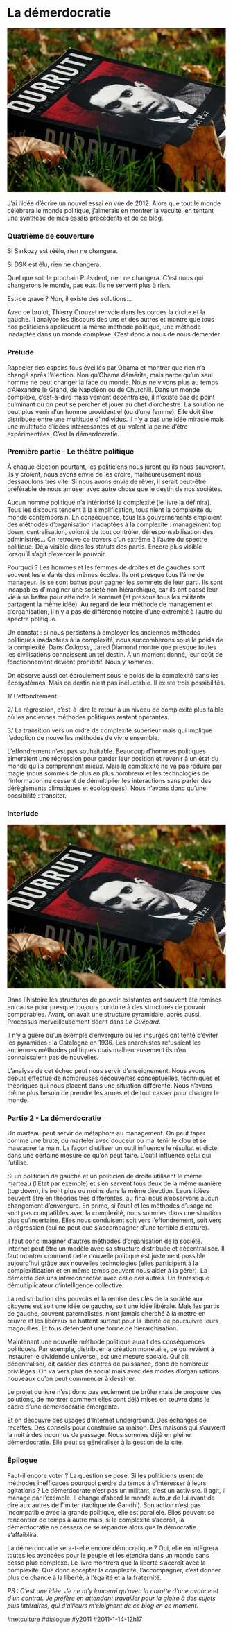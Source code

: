 # La démerdocratie

![](_i/2087369666_569a2afd8a1.webp)

J’ai l’idée d’écrire un nouvel essai en vue de 2012. Alors que tout le monde célèbrera le monde politique, j’aimerais en montrer la vacuité, en tentant une synthèse de mes essais précédents et de ce blog.

### Quatrième de couverture

Si Sarkozy est réélu, rien ne changera.

Si DSK est élu, rien ne changera.

Quel que soit le prochain Président, rien ne changera. C’est nous qui changerons le monde, pas eux. Ils ne servent plus à rien.

Est-ce grave ? Non, il existe des solutions…

Avec ce brulot, Thierry Crouzet renvoie dans les cordes la droite et la gauche. Il analyse les discours des uns et des autres et montre que tous nos politiciens appliquent la même méthode politique, une méthode inadaptée dans un monde complexe. C’est donc à nous de nous démerder.

### Prélude

Rappeler des espoirs fous éveillés par Obama et montrer que rien n’a changé après l’élection. Non qu’Obama démérite, mais parce qu’un seul homme ne peut changer la face du monde. Nous ne vivons plus au temps d’Alexandre le Grand, de Napoléon ou de Churchill. Dans un monde complexe, c’est-à-dire massivement décentralisé, il n’existe pas de point culminant où on peut se percher et jouer au chef d’orchestre. La solution ne peut plus venir d’un homme providentiel (ou d’une femme). Elle doit être distribuée entre une multitude d’individus. Il n’y a pas une idée miracle mais une multitude d’idées intéressantes et qui valent la peine d’être expérimentées. C’est la démerdocratie.

### Première partie - Le théâtre politique

À chaque élection pourtant, les politiciens nous jurent qu’ils nous sauveront. Ils y croient, nous avons envie de les croire, malheureusement nous dessaoulons très vite. Si nous avons envie de rêver, il serait peut-être préférable de nous amuser avec autre chose que le destin de nos sociétés.

Aucun homme politique n’a intériorisé la complexité (le livre la définira). Tous les discours tendent à la simplification, tous nient la complexité du monde contemporain. En conséquence, tous les gouvernements emploient des méthodes d’organisation inadaptées à la complexité : management top down, centralisation, volonté de tout contrôler, déresponsabilisation des administrés… On retrouve ce travers d’un extrême à l’autre du spectre politique. Déjà visible dans les statuts des partis. Encore plus visible lorsqu’il s’agit d’exercer le pouvoir.

Pourquoi ? Les hommes et les femmes de droites et de gauches sont souvent les enfants des mêmes écoles. Ils ont presque tous l’âme de manageur. Ils se sont battus pour gagner les sommets de leur parti. Ils sont incapables d’imaginer une société non hiérarchique, car ils ont passé leur vie à se battre pour atteindre le sommet (et presque tous les militants partagent la même idée). Au regard de leur méthode de management et d’organisation, il n’y a pas de différence notoire d’une extrémité à l’autre du spectre politique.

Un constat : si nous persistons à employer les anciennes méthodes politiques inadaptées à la complexité, nous succomberons sous le poids de la complexité. Dans *Collapse*, Jared Diamond montre que presque toutes les civilisations connaissent un tel destin. À un moment donné, leur coût de fonctionnement devient prohibitif. Nous y sommes.

On observe aussi cet écroulement sous le poids de la complexité dans les écosystèmes. Mais ce destin n’est pas inéluctable. Il existe trois possibilités.

1/ L’effondrement.

2/ La régression, c’est-à-dire le retour à un niveau de complexité plus faible où les anciennes méthodes politiques restent opérantes.

3/ La transition vers un ordre de complexité supérieur mais qui implique l’adoption de nouvelles méthodes de vivre ensemble.

L’effondrement n’est pas souhaitable. Beaucoup d’hommes politiques aimeraient une régression pour garder leur position et revenir à un état du monde qu’ils comprennent mieux. Mais la complexité ne va pas réduire par magie (nous sommes de plus en plus nombreux et les technologies de l’information ne cessent de démultiplier les interactions sans parler des dérèglements climatiques et écologiques). Nous n’avons donc qu’une possibilité : transiter.

### Interlude

[![](_i/2087369666_569a2afd8a1.webp)](http://www.flickr.com/photos/riot/2087369666/)

Dans l’histoire les structures de pouvoir existantes ont souvent été remises en cause pour presque toujours conduire à des structures de pouvoir comparables. Avant, on avait une structure pyramidale, après aussi. Processus merveilleusement décrit dans *Le Guépard*.

Il n’y a guère qu’un exemple d’envergure où les insurgés ont tenté d’éviter les pyramides : la Catalogne en 1936. Les anarchistes refusaient les anciennes méthodes politiques mais malheureusement ils n’en connaissaient pas de nouvelles.

L’analyse de cet échec peut nous servir d’enseignement. Nous avons depuis effectué de nombreuses découvertes conceptuelles, techniques et théoriques qui nous placent dans une situation différente. Nous n’avons même plus besoin de prendre les armes et de tout casser pour changer le monde.

### Partie 2 - La démerdocratie

Un marteau peut servir de métaphore au management. On peut taper comme une brute, ou marteler avec douceur ou mal tenir le clou et se massacrer la main. La façon d’utiliser un outil influence le résultat et dicte dans une certaine mesure ce qu’on peut faire. L’outil influence celui qui l’utilise.

Si un politicien de gauche et un politicien de droite utilisent le même marteau (l’État par exemple) et s’en servent tous deux de la même manière (top down), ils iront plus ou moins dans la même direction. Leurs idées peuvent être en théories très différentes, au final nous n’observons aucun changement d’envergure. En prime, si l’outil et les méthodes d’usage ne sont pas compatibles avec la complexité, nous sommes dans une situation plus qu’incertaine. Elles nous conduisent soit vers l’effondrement, soit vers la régression (qui ne peut que s’accompagner d’une terrible dictature).

Il faut donc imaginer d’autres méthodes d’organisation de la société. Internet peut être un modèle avec sa structure distribuée et décentralisée. Il faut montrer comment cette nouvelle politique est justement possible aujourd’hui grâce aux nouvelles technologies (elles participent à la complexification et en même temps peuvent nous aider à la gérer). La démerde des uns interconnectée avec celle des autres. Un fantastique démultiplicateur d’intelligence collective.

La redistribution des pouvoirs et la remise des clés de la société aux citoyens est soit une idée de gauche, soit une idée libérale. Mais les partis de gauche, souvent paternalistes, n’ont jamais cherché à la mettre en œuvre et les libéraux se battent surtout pour la liberté de poursuivre leurs magouilles. Et tous défendent une forme de hiérarchisation.

Maintenant une nouvelle méthode politique aurait des conséquences politiques. Par exemple, distribuer la création monétaire, ce qui revient à instaurer le dividende universel, est une mesure sociale. Qui dit décentraliser, dit casser des centres de puissance, donc de nombreux privilèges. On va vers plus de social mais avec des modes d’organisations nouveaux qu’on peut commencer à dessiner.

Le projet du livre n’est donc pas seulement de brûler mais de proposer des solutions, de montrer comment elles sont déjà mises en œuvre dans le cadre d’une démerdocratie émergente.

Et on découvre des usages d’Internet underground. Des échanges de recettes. Des conseils pour construire sa maison. Des maisons qui s’ouvrent la nuit à des inconnus de passage. Nous sommes déjà en pleine démerdocratie. Elle peut se généraliser à la gestion de la cité.

### Épilogue

Faut-il encore voter ? La question se pose. Si les politiciens usent de méthodes inefficaces pourquoi perdre du temps à s’intéresser à leurs agitations ? Le démerdocrate n’est pas un militant, c’est un activiste. Il agit, il manage par l’exemple. Il change d’abord le monde autour de lui avant de dire aux autres de l’imiter (tactique de Gandhi). Son action n’est pas incompatible avec la grande politique, elle est parallèle. Elles peuvent se rencontrer de temps à autre mais, si la complexité s’accroît, la démerdocratie ne cessera de se répandre alors que la démocratie s’affaiblira.

La démerdocratie sera-t-elle encore démocratique ? Oui, elle en intègrera toutes les avancées pour le peuple et les étendra dans un monde sans cesse plus complexe. Le livre montrera que la liberté s’accroît avec la complexité. Que donc accepter la complexité, l’accompagner, c’est donner plus de chance à la liberté, à l’égalité et à la fraternité.

*PS : C’est une idée. Je ne m’y lancerai qu’avec la carotte d’une avance et d’un contrat. Je préfère en attendant travailler pour la gloire à des sujets plus littéraires, qui d’ailleurs m’éloignent de ce blog en ce moment.*

#netculture #dialogue #y2011 #2011-1-14-12h17
